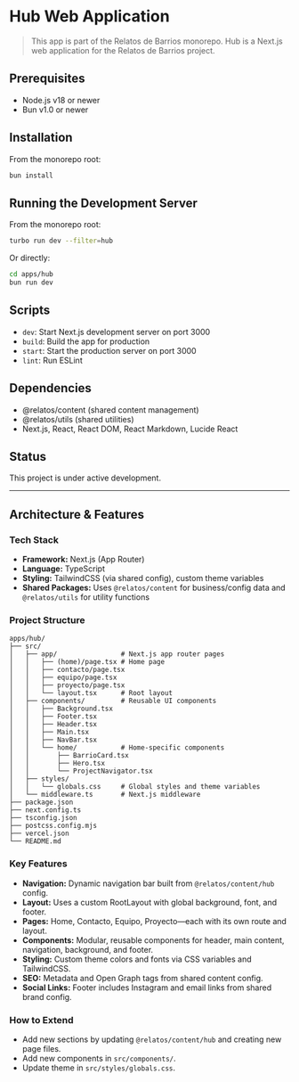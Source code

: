 # Hub Web Application

> This app is part of the Relatos de Barrios monorepo. Hub is a Next.js web application for the Relatos de Barrios project.

## Prerequisites

- Node.js v18 or newer
- Bun v1.0 or newer

## Installation

From the monorepo root:

```bash
bun install
```

## Running the Development Server

From the monorepo root:

```bash
turbo run dev --filter=hub
```

Or directly:

```bash
cd apps/hub
bun run dev
```

## Scripts

- `dev`: Start Next.js development server on port 3000
- `build`: Build the app for production
- `start`: Start the production server on port 3000
- `lint`: Run ESLint

## Dependencies

- @relatos/content (shared content management)
- @relatos/utils (shared utilities)
- Next.js, React, React DOM, React Markdown, Lucide React

## Status

This project is under active development.

---

## Architecture & Features

### Tech Stack

- **Framework:** Next.js (App Router)
- **Language:** TypeScript
- **Styling:** TailwindCSS (via shared config), custom theme variables
- **Shared Packages:** Uses `@relatos/content` for business/config data and `@relatos/utils` for utility functions

### Project Structure

```
apps/hub/
├── src/
│   ├── app/                # Next.js app router pages
│   │   ├── (home)/page.tsx # Home page
│   │   ├── contacto/page.tsx
│   │   ├── equipo/page.tsx
│   │   ├── proyecto/page.tsx
│   │   └── layout.tsx      # Root layout
│   ├── components/         # Reusable UI components
│   │   ├── Background.tsx
│   │   ├── Footer.tsx
│   │   ├── Header.tsx
│   │   ├── Main.tsx
│   │   ├── NavBar.tsx
│   │   └── home/           # Home-specific components
│   │       ├── BarrioCard.tsx
│   │       ├── Hero.tsx
│   │       └── ProjectNavigator.tsx
│   ├── styles/
│   │   └── globals.css     # Global styles and theme variables
│   └── middleware.ts       # Next.js middleware
├── package.json
├── next.config.ts
├── tsconfig.json
├── postcss.config.mjs
├── vercel.json
└── README.md
```

### Key Features

- **Navigation:** Dynamic navigation bar built from `@relatos/content/hub` config.
- **Layout:** Uses a custom RootLayout with global background, font, and footer.
- **Pages:** Home, Contacto, Equipo, Proyecto—each with its own route and layout.
- **Components:** Modular, reusable components for header, main content, navigation, background, and footer.
- **Styling:** Custom theme colors and fonts via CSS variables and TailwindCSS.
- **SEO:** Metadata and Open Graph tags from shared content config.
- **Social Links:** Footer includes Instagram and email links from shared brand config.

### How to Extend

- Add new sections by updating `@relatos/content/hub` and creating new page files.
- Add new components in `src/components/`.
- Update theme in `src/styles/globals.css`.
